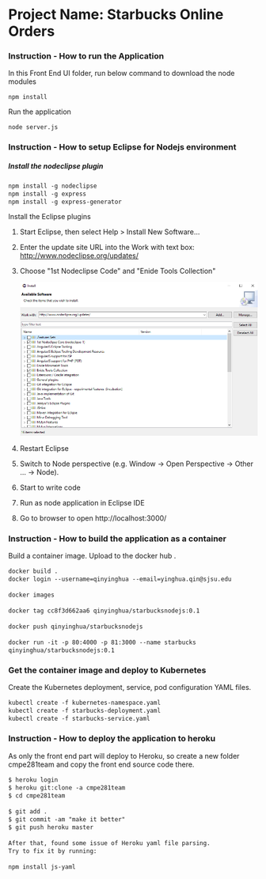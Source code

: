 

# Project Name: Starbucks Online Orders



### Instruction - How to run the Application

In this Front End UI folder, run below command to download the node modules

    npm install

Run the application

    node server.js

### Instruction - How to setup Eclipse for Nodejs environment

##### Install the nodeclipse plugin

```
npm install -g nodeclipse
npm install -g express
npm install -g express-generator
```

Install the Eclipse plugins

1. Start Eclipse, then select Help > Install New Software...

2. Enter the update site URL into the Work with text box:
   http://www.nodeclipse.org/updates/

3. Choose "1st Nodeclipse Code" and "Enide Tools Collection"

   ![1543635138425](./README.assets/1543635138425.png)

4.  Restart Eclipse

5.  Switch to Node perspective (e.g. Window -> Open Perspective -> Other ... -> Node).

6.  Start to write code

7.  Run as node application in Eclipse IDE

8.  Go to browser to open http://localhost:3000/



### Instruction - How to build the application as a container

Build a container image. Upload to the docker hub .

```
docker build .
docker login --username=qinyinghua --email=yinghua.qin@sjsu.edu

docker images

docker tag cc8f3d662aa6 qinyinghua/starbucksnodejs:0.1

docker push qinyinghua/starbucksnodejs

docker run -it -p 80:4000 -p 81:3000 --name starbucks qinyinghua/starbucksnodejs:0.1

```

### Get the container image and deploy to Kubernetes 

Create the Kubernetes deployment, service, pod configuration YAML files.

```
kubectl create -f kubernetes-namespace.yaml
kubectl create -f starbucks-deployment.yaml
kubectl create -f starbucks-service.yaml
```



### Instruction - How to deploy the application to heroku

As only the front end part will deploy to Heroku, so create a new folder cmpe281team and copy the front end source code there. 

```
$ heroku login
$ heroku git:clone -a cmpe281team
$ cd cmpe281team

$ git add .
$ git commit -am "make it better"
$ git push heroku master

After that, found some issue of Heroku yaml file parsing. 
Try to fix it by running: 

npm install js-yaml




```


